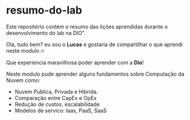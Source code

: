 # resumo-do-lab
Este repositório contém o resumo das lições aprendidas durante o desenvolvimento do lab na DIO".

Ola, tudo bem? eu sou o **Lucas** e gostaria de compartilhar o que aprendi neste modulo 🔥

Que experiencia maravilhosa poder aprender com a **Dio**!

Neste modulo pude aprender alguns fundamentos sobre Computação da Nuvem como:
* Nuvem Publica, Privada e Hibrida.
* Comparação entre CapEx e OpEx
* Redução de custos, escalabilidade
* Modelos de servico: Iaas, PaaS, SaaS
